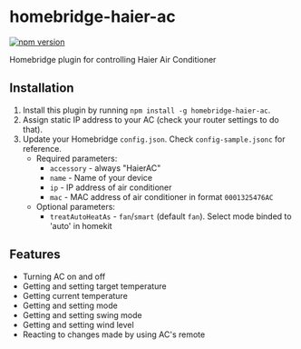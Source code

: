 # homebridge-haier-ac

[![npm version](https://badge.fury.io/js/homebridge-haier-ac.svg)](https://badge.fury.io/js/homebridge-haier-ac)

Homebridge plugin for controlling Haier Air Conditioner

## Installation

1. Install this plugin by running `npm install -g homebridge-haier-ac`.
2. Assign static IP address to your AC (check your router settings to do that).
3. Update your Homebridge `config.json`. Check `config-sample.jsonc` for reference.
    - Required parameters:
        - `accessory` - always "HaierAC"
        - `name` - Name of your device
        - `ip` - IP address of air conditioner
        - `mac` - MAC address of air conditioner in format `0001325476AC`
    - Optional parameters:
        - `treatAutoHeatAs` - `fan`/`smart` (default `fan`). Select mode binded to 'auto' in homekit

## Features

- Turning AC on and off
- Getting and setting target temperature
- Getting current temperature
- Getting and setting mode
- Getting and setting swing mode
- Getting and setting wind level
- Reacting to changes made by using AC's remote
